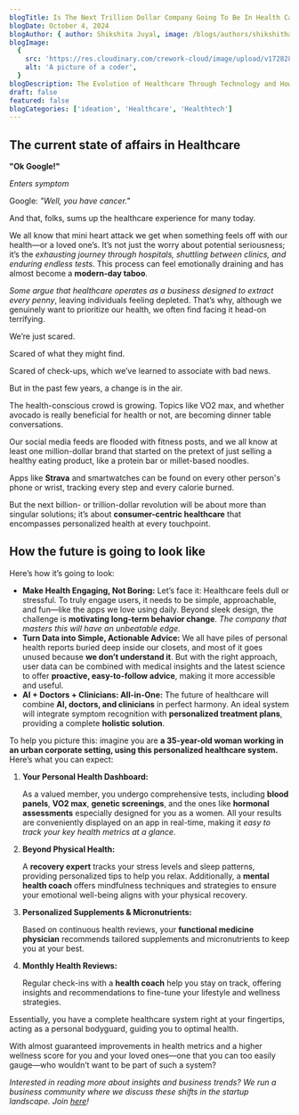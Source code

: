 ```yaml
---
blogTitle: Is The Next Trillion Dollar Company Going To Be In Health Care?
blogDate: October 4, 2024
blogAuthor: { author: Shikshita Juyal, image: /blogs/authors/shikshitha.png }
blogImage:
  {
    src: 'https://res.cloudinary.com/crework-cloud/image/upload/v1728286710/blogs/frame_1_lijg9f.png',
    alt: 'A picture of a coder',
  }
blogDescription: The Evolution of Healthcare Through Technology and How It's Shaping the Next Billion-Trillion Dollar Wave of Future Startups
draft: false
featured: false
blogCategories: ['ideation', 'Healthcare', 'Healthtech']
---
```


## The current state of affairs in Healthcare

**"Ok Google!"**

_Enters symptom_

Google: _"Well, you have cancer."_

And that, folks, sums up the healthcare experience for many today.

We all know that mini heart attack we get when something feels off with our health—or a loved one’s. It’s not just the worry about potential seriousness; it’s the _exhausting journey through hospitals, shuttling between clinics, and enduring endless tests._ This process can feel emotionally draining and has almost become a **modern-day taboo**.

_Some argue that healthcare operates as a business designed to extract every penny_, leaving individuals feeling depleted. That’s why, although we genuinely want to prioritize our health, we often find facing it head-on terrifying.

We’re just scared.

Scared of what they might find.

Scared of check-ups, which we’ve learned to associate with bad news.

But in the past few years, a change is in the air.

The health-conscious crowd is growing. Topics like VO2 max, and whether avocado is really beneficial for health or not, are becoming dinner table conversations.

Our social media feeds are flooded with fitness posts, and we all know at least one million-dollar brand that started on the pretext of just selling a healthy eating product, like a protein bar or millet-based noodles.

Apps like **Strava** and smartwatches can be found on every other person's phone or wrist, tracking every step and every calorie burned.

But the next billion- or trillion-dollar revolution will be about more than singular solutions; it’s about **consumer-centric healthcare** that encompasses personalized health at every touchpoint.

## How the future is going to look like

Here’s how it’s going to look:

- **Make Health Engaging, Not Boring:**
  Let’s face it: Healthcare feels dull or stressful. To truly engage users, it needs to be simple, approachable, and fun—like the apps we love using daily. Beyond sleek design, the challenge is **motivating long-term behavior change**. _The company that masters this will have an unbeatable edge._
- **Turn Data into Simple, Actionable Advice:**
  We all have piles of personal health reports buried deep inside our closets, and most of it goes unused because **we don’t understand it**. But with the right approach, user data can be combined with medical insights and the latest science to offer **proactive, easy-to-follow advice**, making it more accessible and useful.
- **AI + Doctors + Clinicians: All-in-One:**
  The future of healthcare will combine **AI, doctors, and clinicians** in perfect harmony. An ideal system will integrate symptom recognition with **personalized treatment plans**, providing a complete **holistic solution**.

To help you picture this: imagine you are **a 35-year-old woman working in an urban corporate setting, using this personalized healthcare system.** Here’s what you can expect:

1. **Your Personal Health Dashboard:**

   As a valued member, you undergo comprehensive tests, including **blood panels**, **VO2 max**, **genetic screenings**, and the ones like **hormonal assessments** especially designed for you as a women. All your results are conveniently displayed on an app in real-time, making it _easy to track your key health metrics at a glance_.

2. **Beyond Physical Health:**

   A **recovery expert** tracks your stress levels and sleep patterns, providing personalized tips to help you relax. Additionally, a **mental health coach** offers mindfulness techniques and strategies to ensure your emotional well-being aligns with your physical recovery.

3. **Personalized Supplements & Micronutrients:**

   Based on continuous health reviews, your **functional medicine physician** recommends tailored supplements and micronutrients to keep you at your best.

4. **Monthly Health Reviews:**

   Regular check-ins with a **health coach** help you stay on track, offering insights and recommendations to fine-tune your lifestyle and wellness strategies.

Essentially, you have a complete healthcare system right at your fingertips, acting as a personal bodyguard, guiding you to optimal health.

With almost guaranteed improvements in health metrics and a higher wellness score for you and your loved ones—one that you can too easily gauge—who wouldn’t want to be part of such a system?

_Interested in reading more about insights and business trends? We run a business community where we discuss these shifts in the startup landscape. Join [here](https://tally.so/r/m6OxRB)!_
